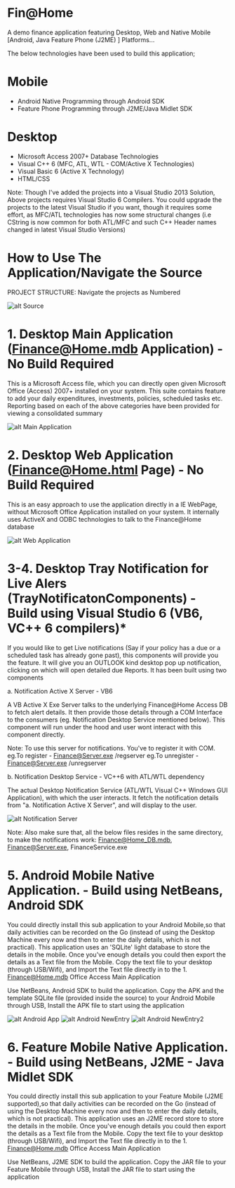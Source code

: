 # Fin@Home
A demo finance application featuring Desktop, Web and Native Mobile [Android, Java Feature Phone (J2ME) ] Platforms...

The below technologies have been used to build this application;

# Mobile
* Android Native Programming through Android SDK
* Feature Phone Programming through J2ME/Java Midlet SDK

# Desktop
* Microsoft Access 2007+ Database Technologies
* Visual C++ 6 (MFC, ATL, WTL - COM/Active X Technologies)
* Visual Basic 6 (Active X Technology)
* HTML/CSS

Note: Though I've added the projects into a Visual Studio 2013 Solution, Above projects requires Visual Studio 6 Compilers. You could upgrade the projects to the latest Visual Studio if you want, though it requires some effort, as MFC/ATL technologies has now some structural changes (i.e CString is now common for both ATL/MFC and such C++ Header names changed in latest Visual Studio Versions)

# How to Use The Application/Navigate the Source

PROJECT STRUCTURE:
Navigate the projects as Numbered

![alt Source](https://github.com/avarghesein/Fin-Home/blob/master/Source/Screenshots/FinHome.ProjectStructure.jpg)

# 1. Desktop Main Application (Finance@Home.mdb Application) - No Build Required
This is a Microsoft Access file, which you can directly open given Microsoft Office (Access) 2007+ installed on your system. This suite contains feature to add your daily expenditures, investments, policies, scheduled tasks etc. Reporting based on each of the above categories have been provided for viewing a consolidated summary

![alt Main Application](https://github.com/avarghesein/Fin-Home/blob/master/Source/Screenshots/FinHome.DesktopMDBApplication.jpg)

# 2. Desktop Web Application (Finance@Home.html Page) - No Build Required
This is an easy approach to use the application directly in a IE WebPage, without Microsoft Office Application installed on your system. It internally uses ActiveX and ODBC technologies to talk to the Finance@Home database 

![alt Web Application](https://github.com/avarghesein/Fin-Home/blob/master/Source/Screenshots/FinHome.DesktopHTMLPage.jpg)

# 3-4. Desktop Tray Notification for Live Alers (TrayNotificatonComponents) - Build using Visual Studio 6 (VB6, VC++ 6 compilers)*
If you would like to get Live notifications (Say if your policy has a due or a scheduled task has already gone past), this components will provide you the feature. It will give you an OUTLOOK kind desktop pop up notification, clicking on which will open detailed due Reports.
It has been built using two components

a. Notification Active X Server - VB6

A VB Active X Exe Server talks to the underlying Finance@Home Access DB to fetch alert details. It then provide those details through a COM Interface to the consumers (eg. Notification Desktop Service mentioned below). This component will run under the hood and user wont interact with this component directly.

Note: To use this server for notifications. You've to register it with COM.
eg.To register - Finance@Server.exe /regserver
eg.To unregister - Finance@Server.exe /unregserver

b. Notification Desktop Service - VC++6 with ATL/WTL dependency

The actual Desktop Notification Service (ATL/WTL Visual C++ Windows GUI Application), with which the user interacts. It fetch the notification details from "a. Notification Active X Server", and will display to the user.

![alt Notification Server](https://github.com/avarghesein/Fin-Home/blob/master/Source/Screenshots/FinHome.DesktopLiveNotification.jpg)

Note:
Also make sure that, all the below files resides in the same directory, to make the notifications work:
Finance@Home_DB.mdb, Finance@Server.exe, FinanceService.exe

# 5. Android Mobile Native Application. - Build using NetBeans, Android SDK

You could directly install this sub application to your Android Mobile,so that daily activities can be recorded on the Go (instead of using the Desktop Machine every now and then to enter the daily details, which is not practical). This application uses an 'SQLite' light database to store the details in the mobile. Once you've enough details you could then export the details as a Text file from the Mobile. Copy the text file to your desktop (through USB/Wifi), and Import the Text file directly in to the 1. Finance@Home.mdb Office Access Main Application

Use NetBeans, Android SDK to build the application. Copy the APK and the template SQLite file (provided inside the source) to your Android Mobile through USB, Install the APK file to start using the application

![alt Android App](https://github.com/avarghesein/Fin-Home/blob/master/Source/Screenshots/AndroidMobileHome.jpg)
![alt Android NewEntry](https://github.com/avarghesein/Fin-Home/blob/master/Source/Screenshots/AndroidNewEntry.jpg)
![alt Android NewEntry2](https://github.com/avarghesein/Fin-Home/blob/master/Source/Screenshots/AndroidNewEntry2.jpg)

# 6. Feature Mobile Native Application. - Build using NetBeans, J2ME - Java Midlet SDK

You could directly install this sub application to your Feature Mobile (J2ME supported),so that daily activities can be recorded on the Go (instead of using the Desktop Machine every now and then to enter the daily details, which is not practical). This application uses an J2ME record store to store the details in the mobile. Once you've enough details you could then export the details as a Text file from the Mobile. Copy the text file to your desktop (through USB/Wifi), and Import the Text file directly in to the 1. Finance@Home.mdb Office Access Main Application

Use NetBeans, J2ME SDK to build the application. Copy the JAR file to your Feature Mobile through USB, Install the JAR file to start using the application




